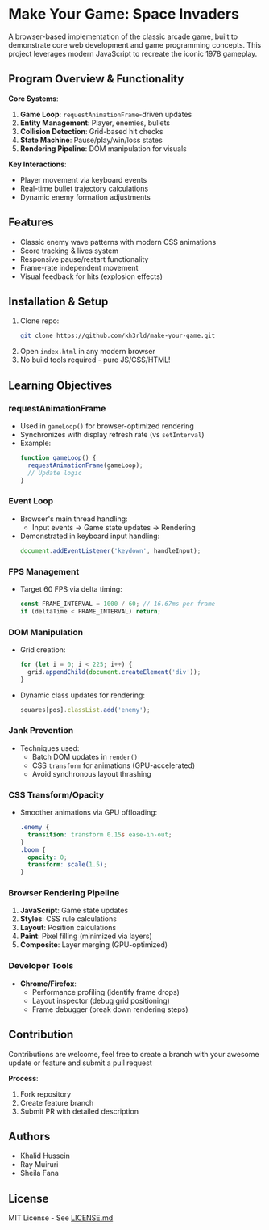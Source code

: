 #  Make Your Game: Space Invaders
 
A browser-based implementation of the classic arcade game, built to demonstrate core web development and game programming concepts. This project leverages modern JavaScript to recreate the iconic 1978 gameplay.

##  Program Overview & Functionality  
**Core Systems**:  
1. **Game Loop**: `requestAnimationFrame`-driven updates  
2. **Entity Management**: Player, enemies, bullets  
3. **Collision Detection**: Grid-based hit checks  
4. **State Machine**: Pause/play/win/loss states  
5. **Rendering Pipeline**: DOM manipulation for visuals  

**Key Interactions**:  
- Player movement via keyboard events  
- Real-time bullet trajectory calculations  
- Dynamic enemy formation adjustments  

## Features  
- Classic enemy wave patterns with modern CSS animations  
- Score tracking & lives system  
- Responsive pause/restart functionality  
- Frame-rate independent movement  
- Visual feedback for hits (explosion effects)  

##  Installation & Setup  
1. Clone repo:  
   ```bash
   git clone https://github.com/kh3rld/make-your-game.git
   ```
2. Open `index.html` in any modern browser  
3. No build tools required - pure JS/CSS/HTML!

##  Learning Objectives  

###  **requestAnimationFrame**  
- Used in `gameLoop()` for browser-optimized rendering  
- Synchronizes with display refresh rate (vs `setInterval`)  
- Example:  
  ```javascript
  function gameLoop() {
    requestAnimationFrame(gameLoop);
    // Update logic
  }
  ```

###  **Event Loop**  
- Browser's main thread handling:  
  - Input events → Game state updates → Rendering  
- Demonstrated in keyboard input handling:  
  ```javascript
  document.addEventListener('keydown', handleInput);
  ```

###  **FPS Management**  
- Target 60 FPS via delta timing:  
  ```javascript
  const FRAME_INTERVAL = 1000 / 60; // 16.67ms per frame
  if (deltaTime < FRAME_INTERVAL) return;
  ```

###  **DOM Manipulation**  
- Grid creation:  
  ```javascript
  for (let i = 0; i < 225; i++) {
    grid.appendChild(document.createElement('div'));
  }
  ```
- Dynamic class updates for rendering:  
  ```javascript
  squares[pos].classList.add('enemy');
  ```

###  **Jank Prevention**  
- Techniques used:  
  - Batch DOM updates in `render()`  
  - CSS `transform` for animations (GPU-accelerated)  
  - Avoid synchronous layout thrashing  

###  **CSS Transform/Opacity**  
- Smoother animations via GPU offloading:  
  ```css
  .enemy {
    transition: transform 0.15s ease-in-out;
  }
  .boom {
    opacity: 0;
    transform: scale(1.5);
  }
  ```

###  **Browser Rendering Pipeline**  
1. **JavaScript**: Game state updates  
2. **Styles**: CSS rule calculations  
3. **Layout**: Position calculations  
4. **Paint**: Pixel filling (minimized via layers)  
5. **Composite**: Layer merging (GPU-optimized)  

###  **Developer Tools**  
- **Chrome/Firefox**:  
  - Performance profiling (identify frame drops)  
  - Layout inspector (debug grid positioning)  
  - Frame debugger (break down rendering steps)  

##  Contribution  
Contributions are welcome, feel free to  create a branch with your awesome  update or feature and submit a pull request

**Process**:  
1. Fork repository  
2. Create feature branch  
3. Submit PR with detailed description  

## Authors  
- Khalid Hussein
- Ray Muiruri
- Sheila Fana



##  License  
MIT License - See [LICENSE.md](LICENSE.md)  

